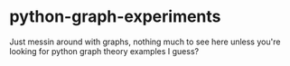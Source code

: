 # python-graph-experiments

Just messin around with graphs, nothing much to see here unless you're looking for python graph theory examples I guess?
